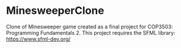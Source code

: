 # MinesweeperClone
Clone of Minesweeper game created as a final project for COP3503: Programming Fundamentals 2. 
This project requires the SFML library: https://www.sfml-dev.org/
